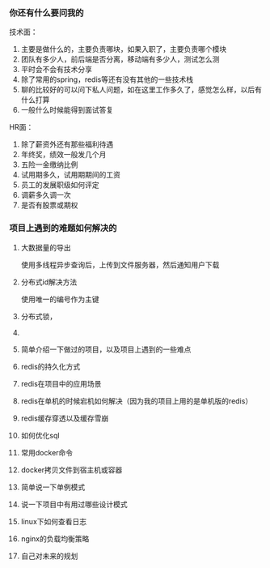 

### 你还有什么要问我的

技术面：

1. 主要是做什么的，主要负责哪块，如果入职了，主要负责哪个模块
2. 团队有多少人，前后端是否分离，移动端有多少人，测试怎么测
3. 平时会不会有技术分享
4. 除了常用的spring，redis等还有没有其他的一些技术栈
5. 聊的比较好的可以问下私人问题，如在这里工作多久了，感觉怎么样，以后有什么打算
6. 一般什么时候能得到面试答复



HR面：

1. 除了薪资外还有那些福利待遇
2. 年终奖，绩效一般发几个月
3. 五险一金缴纳比例
4. 试用期多久，试用期期间的工资
5. 员工的发展职级如何评定
6. 调薪多久调一次
7. 是否有股票或期权





### 项目上遇到的难题如何解决的

1. 大数据量的导出

   使用多线程异步查询后，上传到文件服务器，然后通知用户下载

2. 分布式id解决方法

   使用唯一的编号作为主键

3. 分布式锁，

4. 









1. 简单介绍一下做过的项目，以及项目上遇到的一些难点
2. redis的持久化方式
3. redis在项目中的应用场景
4. redis在单机的时候宕机如何解决（因为我的项目上用的是单机版的redis）
5. redis缓存穿透以及缓存雪崩
6. 如何优化sql
7. 常用docker命令
8. docker拷贝文件到宿主机或容器
9. 简单说一下单例模式
10. 说一下项目中有用过哪些设计模式
11. linux下如何查看日志
12. nginx的负载均衡策略
13. 自己对未来的规划










